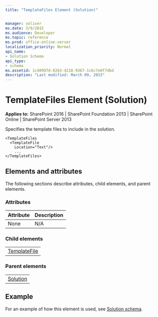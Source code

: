 ```yaml
---
title: "TemplateFiles Element (Solution)"


manager: soliver
ms.date: 3/9/2015
ms.audience: Developer
ms.topic: reference
ms.prod: office-online-server
localization_priority: Normal
api_name:
- Solution Schema
api_type:
- schema
ms.assetid: 1c40997d-8263-4218-9367-1c6c7e8f7dbd
description: "Last modified: March 09, 2015"
---
```


# TemplateFiles Element (Solution)

 
  
 **Applies to:** SharePoint 2016 | SharePoint Foundation 2013 | SharePoint Online | SharePoint Server 2013
  
Specifies the template files to include in the solution.
  
```
<TemplateFiles
  <TemplateFile
    Location="Text"/>
    ...
</TemplateFiles>
```

## Elements and attributes

The following sections describe attributes, child elements, and parent elements.

### Attributes

|**Attribute**|**Description**|
|:-----|:-----|
|None  <br/> |N/A  <br/> |
   
### Child elements

||
|:-----|
|[TemplateFile](templatefile-element-solution.md)|
   
### Parent elements

||
|:-----|
|[Solution](solution-element-solution.md)|
   
## Example

For an example of how this element is used, see [Solution schema](solution-schema.md).
  

